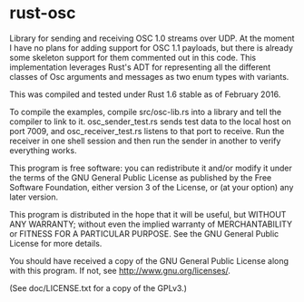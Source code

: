 rust-osc
========

Library for sending and receiving OSC 1.0 streams over UDP.  At the moment I have
no plans for adding support for OSC 1.1 payloads, but there is already some skeleton
support for them commented out in this code.  This implementation leverages Rust's
ADT for representing all the different classes of Osc arguments and messages as
two enum types with variants.

This was compiled and tested under Rust 1.6 stable as of February 2016.

To compile the examples, compile src/osc-lib.rs into a library and tell the compiler
to link to it.
osc_sender_test.rs sends test data to the local host on port 7009, and
osc_receiver_test.rs listens to that port to receive.  Run the receiver in one
shell session and then run the sender in another to verify everything works.

This program is free software: you can redistribute it and/or modify
it under the terms of the GNU General Public License as published by
the Free Software Foundation, either version 3 of the License, or
(at your option) any later version.

This program is distributed in the hope that it will be useful,
but WITHOUT ANY WARRANTY; without even the implied warranty of
MERCHANTABILITY or FITNESS FOR A PARTICULAR PURPOSE.  See the
GNU General Public License for more details.

You should have received a copy of the GNU General Public License
along with this program.  If not, see <http://www.gnu.org/licenses/>.

(See doc/LICENSE.txt for a copy of the GPLv3.)
